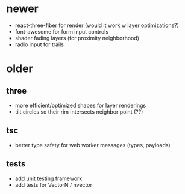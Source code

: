 # newer

- react-three-fiber for render (would it work w layer optimizations?)
- font-awesome for form input controls
- shader fading layers (for proximity neighborhood)
- radio input for trails


# older

## three
- more efficient/optimized shapes for layer renderings
- tilt circles so their rim intersects neighbor point (??)

## tsc
- better type safety for web worker messages (types, payloads)

## tests
- add unit testing framework
- add tests for VectorN / nvector